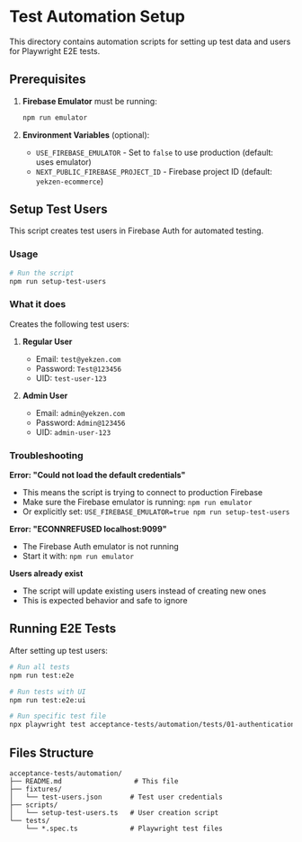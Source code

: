 # Test Automation Setup

This directory contains automation scripts for setting up test data and users for Playwright E2E tests.

## Prerequisites

1. **Firebase Emulator** must be running:

   ```bash
   npm run emulator
   ```

2. **Environment Variables** (optional):
   - `USE_FIREBASE_EMULATOR` - Set to `false` to use production (default: uses emulator)
   - `NEXT_PUBLIC_FIREBASE_PROJECT_ID` - Firebase project ID (default: `yekzen-ecommerce`)

## Setup Test Users

This script creates test users in Firebase Auth for automated testing.

### Usage

```bash
# Run the script
npm run setup-test-users
```

### What it does

Creates the following test users:

1. **Regular User**

   - Email: `test@yekzen.com`
   - Password: `Test@123456`
   - UID: `test-user-123`

2. **Admin User**
   - Email: `admin@yekzen.com`
   - Password: `Admin@123456`
   - UID: `admin-user-123`

### Troubleshooting

**Error: "Could not load the default credentials"**

- This means the script is trying to connect to production Firebase
- Make sure the Firebase emulator is running: `npm run emulator`
- Or explicitly set: `USE_FIREBASE_EMULATOR=true npm run setup-test-users`

**Error: "ECONNREFUSED localhost:9099"**

- The Firebase Auth emulator is not running
- Start it with: `npm run emulator`

**Users already exist**

- The script will update existing users instead of creating new ones
- This is expected behavior and safe to ignore

## Running E2E Tests

After setting up test users:

```bash
# Run all tests
npm run test:e2e

# Run tests with UI
npm run test:e2e:ui

# Run specific test file
npx playwright test acceptance-tests/automation/tests/01-authentication.spec.ts
```

## Files Structure

```
acceptance-tests/automation/
├── README.md                  # This file
├── fixtures/
│   └── test-users.json       # Test user credentials
├── scripts/
│   └── setup-test-users.ts   # User creation script
└── tests/
    └── *.spec.ts             # Playwright test files
```
